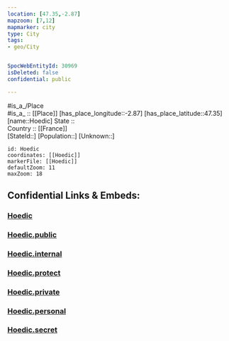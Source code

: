 ```yaml
---
location: [47.35,-2.87] 
mapzoom: [7,12] 
mapmarker: city 
type: City
tags:
- geo/City


SpocWebEntityId: 30969
isDeleted: false
confidential: public

---
```

#is_a_/Place  
#is_a_ :: [[Place]] 
[has_place_longitude::-2.87] 
[has_place_latitude::47.35] 
[name::Hoedic] 
State ::  
Country :: [[France]]  
[StateId::] 
[Population::] 
[Unknown::] 


```leaflet
id: Hoedic
coordinates: [[Hoedic]] 
markerFile: [[Hoedic]] 
defaultZoom: 11 
maxZoom: 18
```


## Confidential Links & Embeds: 

### [Hoedic](/_Standards/Earth/Continent/Europe/Europe~West/France/regions~France/Bretagne/Hoedic.md) 

### [Hoedic.public](/_public/Earth/Continent/Europe/Europe~West/France/regions~France/Bretagne/Hoedic.public.md) 

### [Hoedic.internal](/_internal/Earth/Continent/Europe/Europe~West/France/regions~France/Bretagne/Hoedic.internal.md) 

### [Hoedic.protect](/_protect/Earth/Continent/Europe/Europe~West/France/regions~France/Bretagne/Hoedic.protect.md) 

### [Hoedic.private](/_private/Earth/Continent/Europe/Europe~West/France/regions~France/Bretagne/Hoedic.private.md) 

### [Hoedic.personal](/_personal/Earth/Continent/Europe/Europe~West/France/regions~France/Bretagne/Hoedic.personal.md) 

### [Hoedic.secret](/_secret/Earth/Continent/Europe/Europe~West/France/regions~France/Bretagne/Hoedic.secret.md)

